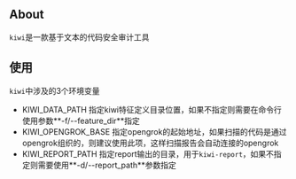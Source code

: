 

## About

`kiwi`是一款基于文本的代码安全审计工具

## 使用

`kiwi`中涉及的3个环境变量

- KIWI_DATA_PATH  指定kiwi特征定义目录位置，如果不指定则需要在命令行使用参数**-f/--feature_dir**指定
- KIWI_OPENGROK_BASE 指定opengrok的起始地址，如果扫描的代码是通过opengrok组织的，则建议使用此项，这样扫描报告会自动连接的opengrok
- KIWI_REPORT_PATH 指定report输出的目录，用于`kiwi-report`，如果不指定则需要使用**-d/--report_path**参数指定